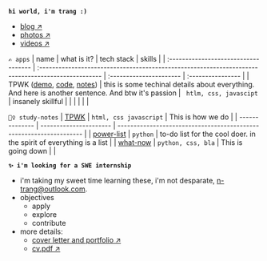**`hi world, i'm trang :)`**
  - [blog ↗]()
  - [photos ↗]()
  - [videos ↗]()

`✍ apps`
| name                                 | what is it?                                                                                        | tech stack              | skills            |
| :----------------------------------- | :------------------------------------------------------------------------------------------------- | :---------------------- | :---------------- |
| TPWK ([demo](), [code](), [notes]()) | this is some techinal details about everything. And here is another sentence. And btw it's passion | ` htlm, css, javascipt` | insanely skillful |
|                                      |                                                                                                    |                         |                   |

`🤷‍♀️ study-notes`
| [TPWK]()       | `html, css javascript` | This is how we do                                                   |
| -------------- | ---------------------- | ------------------------------------------------------------------- |
| [power-list]() | `python`               | to-do list for the cool doer. in the spirit of everything is a list |
| [what-now]()   | `python, css, bla`     | This is going down | |                                                              

**`✨ i'm looking for a SWE internship`**
- i'm taking my sweet time learning these, i'm not desparate,  <n-trang@outlook.com>.
- objectives
    - apply
    - explore 
    - contribute
- more details:
  - [cover letter and portfolio ↗]()
  - [cv.pdf ↗]()

<!-- | name | links                            | what is it?                       | tech stack                                   | skills |
| :--- | :------------------------------- | :-------------------------------- | :------------------------------------------- | :----- |
| T--K | [------------------------------) | i-------------------------------! | `------------------------------------------` | i----. |
|      |                                  |                                   |                                              |        | -->

       
